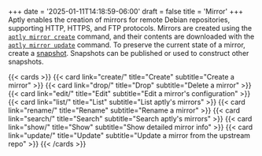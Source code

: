 +++
date = '2025-01-11T14:18:59-06:00'
draft = false
title = 'Mirror'
+++
Aptly enables the creation of mirrors for remote Debian repositories, supporting HTTP, HTTPS, and FTP protocols. Mirrors are created using the [`aptly mirror create`](/docs/commands/mirror/create/) command, and their contents are downloaded with the [`aptly mirror update`](/docs/commands/mirror/update/) command. To preserve the current state of a mirror, create a [snapshot](/docs/commands/snapshot/). Snapshots can be published or used to construct other snapshots.

{{< cards >}}
  {{< card link="create/" title="Create" subtitle="Create a mirror" >}}
  {{< card link="drop/" title="Drop" subtitle="Delete a mirror" >}}
  {{< card link="edit/" title="Edit" subtitle="Edit a mirror's configuration" >}}
  {{< card link="list/" title="List" subtitle="List aptly's mirrors" >}}
  {{< card link="rename/" title="Rename" subtitle="Rename a mirror" >}}
  {{< card link="search/" title="Search" subtitle="Search aptly's mirrors" >}}
  {{< card link="show/" title="Show" subtitle="Show detailed mirror info" >}}
  {{< card link="update/" title="Update" subtitle="Update a mirror from the upstream repo" >}}
{{< /cards >}}
